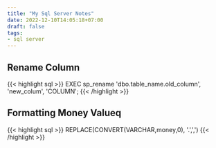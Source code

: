 ```yaml
---
title: "My Sql Server Notes"
date: 2022-12-10T14:05:18+07:00
draft: false
tags:
- sql server
---
```


## **Rename Column**
{{< highlight sql >}}
EXEC sp_rename 'dbo.table_name.old_column', 'new_colum', 'COLUMN';
{{< /highlight >}}

## **Formatting Money Valueq**
{{< highlight sql >}}
REPLACE(CONVERT(VARCHAR,money,0), '.',',')
{{< /highlight >}}